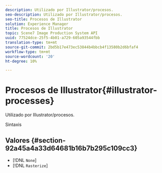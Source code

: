 ```yaml
---
description: Utilizado por Illustrator/procesos.
seo-description: Utilizado por Illustrator/procesos.
seo-title: Procesos de Illustrator
solution: Experience Manager
title: Procesos de Illustrator
topic: Scene7 Image Production System API
uuid: 77524dce-25f5-4b01-a729-605a93544fbb
translation-type: tm+mt
source-git-commit: 2bd5b17e473ec53844b4bbcb4f13580b2d6bfaf4
workflow-type: tm+mt
source-wordcount: '20'
ht-degree: 10%

---
```



# Procesos de Illustrator{#illustrator-processes}

Utilizado por Illustrator/procesos.

Sintaxis

## Valores {#section-92a45a4a33d64681b16b7b295c109cc3}

* [!DNL `None`]
* [!DNL `Rasterize`]


